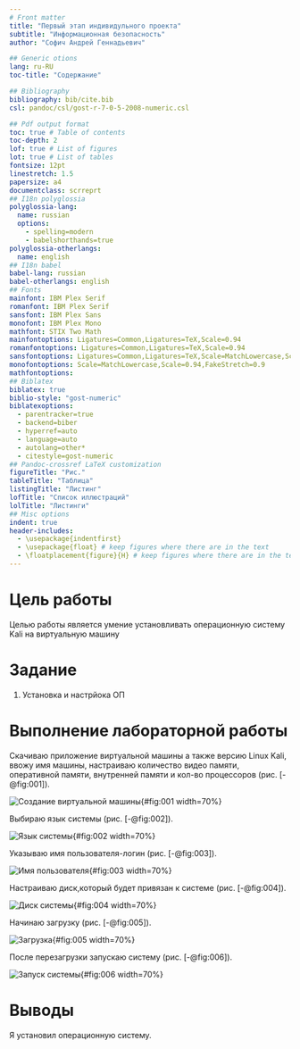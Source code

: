 ```yaml
---
# Front matter
title: "Первый этап индивидульного проекта"
subtitle: "Информационная безопасность"
author: "Софич Андрей Геннадьевич"

## Generic otions
lang: ru-RU
toc-title: "Содержание"

## Bibliography
bibliography: bib/cite.bib
csl: pandoc/csl/gost-r-7-0-5-2008-numeric.csl

## Pdf output format
toc: true # Table of contents
toc-depth: 2
lof: true # List of figures
lot: true # List of tables
fontsize: 12pt
linestretch: 1.5
papersize: a4
documentclass: scrreprt
## I18n polyglossia
polyglossia-lang:
  name: russian
  options:
	- spelling=modern
	- babelshorthands=true
polyglossia-otherlangs:
  name: english
## I18n babel
babel-lang: russian
babel-otherlangs: english
## Fonts
mainfont: IBM Plex Serif
romanfont: IBM Plex Serif
sansfont: IBM Plex Sans
monofont: IBM Plex Mono
mathfont: STIX Two Math
mainfontoptions: Ligatures=Common,Ligatures=TeX,Scale=0.94
romanfontoptions: Ligatures=Common,Ligatures=TeX,Scale=0.94
sansfontoptions: Ligatures=Common,Ligatures=TeX,Scale=MatchLowercase,Scale=0.94
monofontoptions: Scale=MatchLowercase,Scale=0.94,FakeStretch=0.9
mathfontoptions:
## Biblatex
biblatex: true
biblio-style: "gost-numeric"
biblatexoptions:
  - parentracker=true
  - backend=biber
  - hyperref=auto
  - language=auto
  - autolang=other*
  - citestyle=gost-numeric
## Pandoc-crossref LaTeX customization
figureTitle: "Рис."
tableTitle: "Таблица"
listingTitle: "Листинг"
lofTitle: "Список иллюстраций"
lolTitle: "Листинги"
## Misc options
indent: true
header-includes:
  - \usepackage{indentfirst}
  - \usepackage{float} # keep figures where there are in the text
  - \floatplacement{figure}{H} # keep figures where there are in the text
---
```


# Цель работы

Целью работы является умение установливать операционную систему Kali на виртуальную машину 

# Задание

1. Установка и настрйока ОП	



# Выполнение лабораторной работы

Скачиваю приложение виртуальной машины а также версию Linux Kali, ввожу имя машины, настраиваю количество видео памяти, оперативной памяти, внутренней памяти и кол-во процессоров (рис. [-@fig:001]).

![Создание виртуальной машины](image/1.jpg){#fig:001 width=70%}

Выбираю язык системы (рис. [-@fig:002]).

![Язык системы](image/2.jpg){#fig:002 width=70%}

Указываю имя пользователя-логин (рис. [-@fig:003]).

![Имя пользователя](image/3.jpg){#fig:003 width=70%}

Настраиваю диск,который будет привязан к системе (рис. [-@fig:004]).

![Диск системы](image/4.jpg){#fig:004 width=70%}

Начинаю загрузку (рис. [-@fig:005]).

![Загрузка](image/5.jpg){#fig:005 width=70%}

После перезагрузки запускаю систему (рис. [-@fig:006]).

![Запуск системы](image/6.jpg){#fig:006 width=70%}


# Выводы

Я установил операционную систему.

